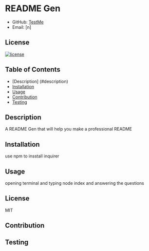 
  
  # README Gen
  * GitHub: [TestMe](https://github.com/TestMe)
  * Email: [n]

  ## License
  [![license](https://img.shields.io/badge/license-MIT-green)](https://shields.io)

  ## Table of Contents
  * [Description] (#description)
  * [Installation](#installation)
  * [Usage](#usage)
  * [Contribution](#contribution)
  * [Testing](#testing)
  
  ## Description
  A README Gen that will help you make a professional README
  
  ## Installation
  use npm to insstall inquirer
  
  ## Usage
  opening terminal and typing node index and answering the questions
  
  ## License
  MIT
  
  ## Contribution
   
  
  ## Testing
   
  